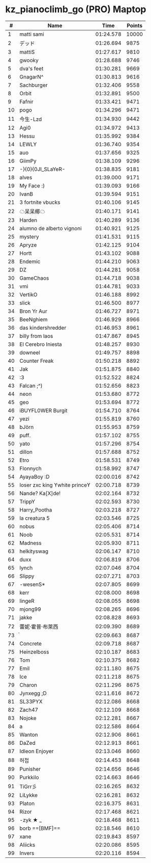 # kz_pianoclimb_go (PRO) Maptop

|  # | Name | Time | Points |
|-------------- | -------------- | -------------- | -------------- | 
| 1 | matti sami | 01:24.578 | 10000 | 
| 2 | デッド | 01:26.694 | 9875 | 
| 3 | mattiS | 01:27.617 | 9810 | 
| 4 | gwooky | 01:28.688 | 9746 | 
| 5 | dva's feet | 01:30.281 | 9669 | 
| 6 | GnagarN^ | 01:30.813 | 9616 | 
| 7 | Sachburger | 01:32.406 | 9558 | 
| 8 | Orbit | 01:32.891 | 9500 | 
| 9 | Fafnir | 01:33.421 | 9471 | 
| 10 | pogo | 01:34.296 | 9471 | 
| 11 | 今生-Lzd | 01:34.930 | 9442 | 
| 12 | Agi0 | 01:34.972 | 9413 | 
| 13 | Hessu | 01:35.992 | 9384 | 
| 14 | LEWLY | 01:36.740 | 9354 | 
| 15 | auo | 01:37.656 | 9325 | 
| 16 | GiimPy | 01:38.109 | 9296 | 
| 17 | -}{0}{0JI_SLaYeR- | 01:38.835 | 9181 | 
| 18 | alves | 01:39.000 | 9171 | 
| 19 | My Face :) | 01:39.093 | 9166 | 
| 20 | IvanB | 01:39.594 | 9151 | 
| 21 | 3 fortnite vbucks | 01:40.106 | 9145 | 
| 22 | ☁呆呆椰☁ | 01:40.171 | 9141 | 
| 23 | Harden | 01:40.289 | 9136 | 
| 24 | alumno de alberto vignoni | 01:40.921 | 9125 | 
| 25 | mystery | 01:41.531 | 9115 | 
| 26 | Apryze | 01:42.125 | 9104 | 
| 27 | Hortt | 01:43.102 | 9088 | 
| 28 | Endemic | 01:44.210 | 9063 | 
| 29 | DZ | 01:44.281 | 9058 | 
| 30 | GameChaos | 01:44.718 | 9038 | 
| 31 | vmi | 01:44.781 | 9033 | 
| 32 | VertikO | 01:46.188 | 8992 | 
| 33 | slick | 01:46.500 | 8977 | 
| 34 | Bron Yr Aur | 01:46.727 | 8971 | 
| 35 | BeeNghiem | 01:46.929 | 8966 | 
| 36 | das kindershredder | 01:46.953 | 8961 | 
| 37 | billy from laos | 01:47.867 | 8945 | 
| 38 | El Cerebro Iniesta | 01:48.257 | 8930 | 
| 39 | downeel | 01:49.757 | 8898 | 
| 40 | Counter Freak | 01:50.218 | 8892 | 
| 41 | Jak | 01:51.875 | 8840 | 
| 42 | :3 | 01:52.522 | 8824 | 
| 43 | Falcan ;^) | 01:52.656 | 8823 | 
| 44 | neon | 01:53.680 | 8772 | 
| 45 | geo | 01:53.694 | 8772 | 
| 46 | iBUYFL0WER Burgit | 01:54.710 | 8764 | 
| 47 | yezi | 01:55.819 | 8760 | 
| 48 | bJörn | 01:55.953 | 8759 | 
| 49 | puff. | 01:57.102 | 8755 | 
| 50 | yato | 01:57.296 | 8754 | 
| 51 | dillon | 01:57.688 | 8752 | 
| 52 | Etro | 01:58.531 | 8749 | 
| 53 | Flonnych | 01:58.992 | 8747 | 
| 54 | AyayaBoy :D | 02:00.016 | 8742 | 
| 55 | loser zxc king ϒwhite princeϒ | 02:00.718 | 8739 | 
| 56 | Nande? Ka[X]de! | 02:02.164 | 8732 | 
| 57 | TrippY | 02:02.593 | 8730 | 
| 58 | Harry_Pootha | 02:03.218 | 8727 | 
| 59 | la creatura 5 | 02:03.546 | 8725 | 
| 60 | nobus | 02:05.406 | 8714 | 
| 61 | Noob | 02:05.531 | 8714 | 
| 62 | Madness | 02:05.930 | 8711 | 
| 63 | helkityswag | 02:06.147 | 8710 | 
| 64 | duxx | 02:06.819 | 8706 | 
| 65 | lynch | 02:07.046 | 8704 | 
| 66 | Slippy | 02:07.271 | 8703 | 
| 67 | -wesenS* | 02:07.805 | 8699 | 
| 68 | kerr | 02:08.000 | 8698 | 
| 69 | lingeR | 02:08.055 | 8698 | 
| 70 | mjong99 | 02:08.265 | 8696 | 
| 71 | jakke | 02:08.828 | 8693 | 
| 72 | 蕾妮·霍普·布萊西 | 02:09.390 | 8689 | 
| 73 | ๋ | 02:09.663 | 8687 | 
| 74 | Concrete | 02:09.718 | 8687 | 
| 75 | Heinzelboss | 02:10.187 | 8683 | 
| 76 | Tom | 02:10.375 | 8682 | 
| 77 | Emil | 02:11.180 | 8675 | 
| 78 | Ice | 02:11.218 | 8675 | 
| 79 | Charon | 02:11.296 | 8675 | 
| 80 | Jynxegg ;D | 02:11.616 | 8672 | 
| 81 | SL33PYX | 02:12.086 | 8668 | 
| 82 | Zach47 | 02:12.109 | 8668 | 
| 83 | Nojoke | 02:12.281 | 8667 | 
| 84 | a | 02:12.586 | 8664 | 
| 85 | Wanton | 02:12.906 | 8661 | 
| 86 | DaZed | 02:12.913 | 8661 | 
| 87 | Idleon Enjoyer | 02:13.046 | 8660 | 
| 88 | 허접 | 02:14.453 | 8648 | 
| 89 | Punisher | 02:14.656 | 8646 | 
| 90 | Purkkilo | 02:14.663 | 8646 | 
| 91 | TiGrr彡 | 02:16.265 | 8632 | 
| 92 | LiLykke | 02:16.281 | 8632 | 
| 93 | Platon | 02:16.375 | 8631 | 
| 94 | Rizor | 02:17.468 | 8621 | 
| 95 | -zyk ★  _ | 02:18.468 | 8611 | 
| 96 | borb ==[BMF]== | 02:18.546 | 8610 | 
| 97 | xane | 02:19.843 | 8597 | 
| 98 | Aliicks | 02:20.086 | 8595 | 
| 99 | Invers | 02:20.116 | 8594 | 

